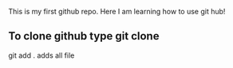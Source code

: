 This is my first github repo.
Here I am learning how to use git hub!
## To clone github type git clone <your repository name>
git add . adds all file